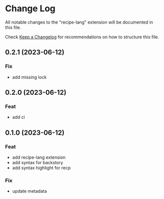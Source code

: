# Change Log

All notable changes to the "recipe-lang" extension will be documented in this file.

Check [Keep a Changelog](http://keepachangelog.com/) for recommendations on how to structure this file.

## 0.2.1 (2023-06-12)

### Fix

- add missing lock

## 0.2.0 (2023-06-12)

### Feat

- add ci

## 0.1.0 (2023-06-12)

### Feat

- add recipe-lang extension
- add syntax for backstory
- add syntax highlight for recp

### Fix

- update metadata
